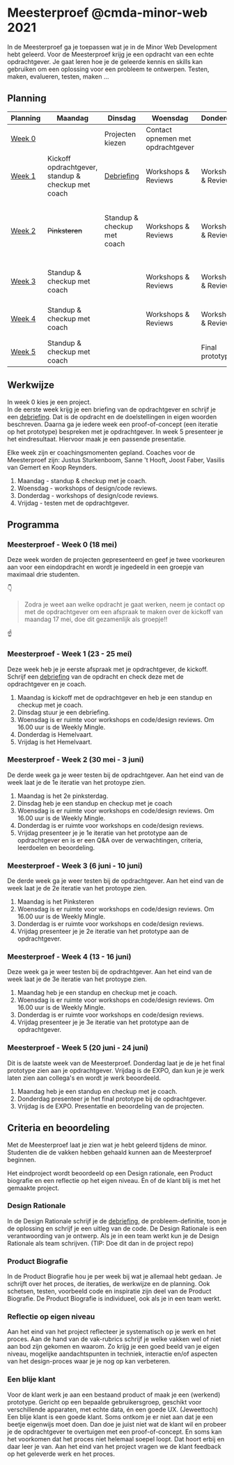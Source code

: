 # Meesterproef @cmda-minor-web 2021

In de Meesterproef ga je toepassen wat je in de Minor Web Development hebt geleerd.
Voor de Meesterproef krijg je een opdracht van een echte opdrachtgever.
Je gaat leren hoe je de geleerde kennis en skills kan gebruiken om een oplossing voor een probleem te ontwerpen. Testen, maken, evalueren, testen, maken ...

<!-- Je kan kiezen uit verschillende projecten. Hier ga je 5 weken aan werken.  Voor de Meesterproef geef je met een eerste, tweede keuze en derde keuze aan welk project je graag wil doen. Daarna wordt door de coaches een indeling gemaakt. -->


## Planning

| Planning | Maandag | Dinsdag | Woensdag | Donderdag | Vrijdag |
|---|---|---|---|---|---|
| [Week 0](https://github.com/cmda-minor-web/meesterproef-2021/blob/master/README.md#meesterproef---week-0-18-mei) |  | Projecten kiezen | Contact opnemen met opdrachtgever  |   |   |
| [Week 1](https://github.com/cmda-minor-web/meesterproef-2021/blob/master/README.md#meesterproef---week-1-23---25-mei) | Kickoff opdrachtgever, standup & checkup met coach| [Debriefing](Debriefing.md) | Workshops & Reviews | Workshops & Reviews |  Iteratie 1 presenteren aan opdrachtgever |
| [Week 2](https://github.com/cmda-minor-web/meesterproef-2021/blob/master/README.md#meesterproef---week-2-30-mei---3-juni) | <del>Pinksteren</del> | Standup & checkup met coach   | Workshops & Reviews | Workshops & Reviews |  Iteratie 2 presenteren aan opdrachtgever + Meesterproef Q&A |
| [Week 3](https://github.com/cmda-minor-web/meesterproef-2021/blob/master/README.md#meesterproef---week-3-6-juni---10-juni) | Standup & checkup met coach   |   | Workshops & Reviews | Workshops & Reviews |  Iteratie 3 presenteren aan opdrachtgever |
| [Week 4](https://github.com/cmda-minor-web/meesterproef-2021/blob/master/README.md#meesterproef---week-4-13---16-juni) | Standup & checkup met coach |   | Workshops & Reviews | Workshops & Reviews |  Iteratie 4 presenteren aan opdrachtgever |
| [Week 5](https://github.com/cmda-minor-web/meesterproef-2021/blob/master/README.md#meesterproef---week-5-20---24-juni) | Standup & checkup met coach |   |  | Final prototype  | EXPO |



## Werkwijze
In week 0 kies je een project.  
In de eerste week krijg je een briefing van de opdrachtgever en schrijf je een [debriefing](Debriefing.md).
Dat is de opdracht en de doelstellingen in eigen woorden beschreven.
Daarna ga je iedere week een proof-of-concept (een iteratie op het prototype) bespreken met je opdrachtgever.
In week 5 presenteer je het eindresultaat.
Hiervoor maak je een passende presentatie.

Elke week zijn er coachingsmomenten gepland.
Coaches voor de Meesterproef zijn: Justus Sturkenboom, Sanne 't Hooft, Joost Faber, Vasilis van Gemert en Koop Reynders.

1. Maandag - standup & checkup met je coach.
2. Woensdag - workshops of design/code reviews.
3. Donderdag - workshops of design/code reviews.
4. Vrijdag - testen met de opdrachtgever.


## Programma

### Meesterproef - Week 0 (18 mei)
Deze week worden de projecten gepresenteerd en geef je twee voorkeuren aan voor een eindopdracht en wordt je ingedeeld in een groepje van maximaal drie studenten. 

👇
> Zodra je weet aan welke opdracht je gaat werken, neem je contact op met de opdrachtgever om een afspraak te maken over de kickoff van maandag  17 mei, doe dit gezamenlijk als groepje!!   
 
☝️

### Meesterproef - Week 1 (23 - 25 mei)
Deze week heb je je eerste afspraak met je opdrachtgever, de kickoff.
Schrijf een [debriefing](Debriefing.md) van de opdracht en check deze met de opdrachtgever en je coach.

1. Maandag is kickoff met de opdrachtgever en heb je een standup en checkup met je coach.
2. Dinsdag stuur je een debriefing.
3. Woensdag is er ruimte voor workshops en code/design reviews. Om 16.00 uur is de Weekly Mingle.
4. Donderdag is Hemelvaart.
4. Vrijdag is het Hemelvaart.


### Meesterproef - Week 2 (30 mei - 3 juni)
De derde week ga je weer testen bij de opdrachtgever. Aan het eind van de week laat je de 1e iteratie van het protoype zien.

1. Maandag is het 2e pinksterdag.
2. Dinsdag heb je een standup en checkup met je coach
3. Woensdag is er ruimte voor workshops en code/design reviews. Om 16.00 uur is de Weekly Mingle.
4. Donderdag is er ruimte voor workshops en code/design reviews.
5. Vrijdag presenteer je je 1e iteratie van het prototype aan de opdrachtgever en is er een Q&A over de verwachtingen, criteria, leerdoelen en beoordeling.


### Meesterproef - Week 3 (6 juni - 10 juni)
De derde week ga je weer testen bij de opdrachtgever. Aan het eind van de week laat je de 2e iteratie van het protoype zien.

1. Maandag is het Pinksteren
2. Woensdag is er ruimte voor workshops en code/design reviews. Om 16.00 uur is de Weekly Mingle.
3. Donderdag is er ruimte voor workshops en code/design reviews.
4. Vrijdag presenteer je je 2e iteratie van het prototype aan de opdrachtgever.



### Meesterproef - Week 4 (13 - 16 juni)
Deze week ga je weer testen bij de opdrachtgever. Aan het eind van de week laat je de 3e iteratie van het protoype zien.

1. Maandag heb je een standup en checkup met je coach.
2. Woensdag is er ruimte voor workshops en code/design reviews. Om 16.00 uur is de Weekly Mingle.
3. Donderdag is er ruimte voor workshops en code/design reviews.
4. Vrijdag presenteer je je 3e iteratie van het prototype aan de opdrachtgever.



### Meesterproef - Week 5 (20 juni -  24 juni)
Dit is de laatste week van de Meesterproef. Donderdag laat je de je het final prototype zien aan je opdrachtgever. Vrijdag is de EXPO, dan kun je je werk laten zien aan collega's en wordt je werk beoordeeld.

1. Maandag heb je een standup en checkup met je coach.
2. Donderdag presenteer je het final prototype bij de opdrachtgever.
3. Vrijdag is de EXPO. Presentatie en beoordeling van de projecten.


## Criteria en beoordeling

Met de Meesterproef laat je zien wat je hebt geleerd tijdens de minor.
Studenten die de vakken hebben gehaald kunnen aan de Meesterproef beginnen.

Het eindproject wordt beoordeeld op een Design rationale, een Product biografie en een reflectie op het eigen niveau.
Én of de klant blij is met het gemaakte project.

### Design Rationale
In de Design Rationale schrijf je de [debriefing](Debriefing.md), de probleem-definitie, toon je de oplossing en schrijf je een uitleg van de code. De Design Rationale is een verantwoording van je ontwerp. Als je in een team werkt kun je de Design Rationale als team schrijven. (TIP: Doe dit dan in de project repo)

### Product Biografie
In de Product Biografie hou je per week bij wat je allemaal hebt gedaan.
Je schrijft over het proces, de iteraties, de werkwijze en de planning.
Ook schetsen, testen, voorbeeld code en inspiratie zijn deel van de Product Biografie.
De Product Biografie is individueel, ook als je in een team werkt. 


### Reflectie op eigen niveau
Aan het eind van het project reflecteer je systematisch op je werk en het proces.
Aan de hand van de vak-rubrics schrijf je welke vakken wel of niet aan bod zijn gekomen en waarom. 
Zo krijg je een goed beeld van je eigen niveau, mogelijke aandachtspunten in techniek, interactie en/of aspecten van het design-proces waar je je nog op kan verbeteren.


### Een blije klant
Voor de klant werk je aan een bestaand product of maak je een (werkend) prototype. Gericht op een bepaalde gebruikersgroep, geschikt voor verschillende apparaten, met echte data, én een goede UX. (Jeweettoch)
Een blije klant is een goede klant.
Soms ontkom je er niet aan dat je een beetje eigenwijs moet doen.
Dan doe je juist niet wat de klant wil en probeer je de opdrachtgever te overtuigen met een proof-of-concept.
En soms kan het voorkomen dat het proces niet helemaal soepel loopt.
Dat hoort erbij en daar leer je van.
Aan het eind van het project vragen we de klant feedback op het geleverde werk en het proces.

<!-- Add a link to your live demo in Github Pages 🌐-->

<!-- ☝️ replace this description with a description of your own work -->

<!-- replace the code in the /docs folder with your own, so you can showcase your work with GitHub Pages 🌍 -->

<!-- Add a nice poster image here at the end of the week, showing off your shiny frontend 📸 -->

<!-- Maybe a table of contents here? 📚 -->

<!-- How about a section that describes how to install this project? 🤓 -->

<!-- ...but how does one use this project? What are its features 🤔 -->

<!-- Maybe a checklist of done stuff and stuff still on your wishlist? ✅ -->

<!-- How about a license here? 📜 (or is it a licence?) 🤷 -->
